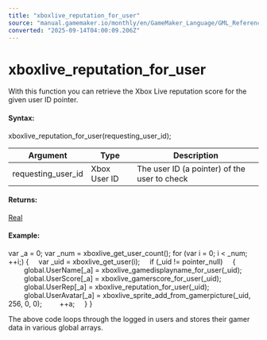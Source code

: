 ```yaml
---
title: "xboxlive_reputation_for_user"
source: "manual.gamemaker.io/monthly/en/GameMaker_Language/GML_Reference/UWP_And_XBox_Live/Users_And_Accounts/xboxlive_reputation_for_user.htm"
converted: "2025-09-14T04:00:09.206Z"
---
```


# xboxlive\_reputation\_for\_user

With this function you can retrieve the Xbox Live reputation score for the given user ID pointer.

#### Syntax:

xboxlive\_reputation\_for\_user(requesting\_user\_id);

| Argument | Type | Description |
| --- | --- | --- |
| requesting_user_id | Xbox User ID | The user ID (a pointer) of the user to check |

#### Returns:

[Real](../../../GML_Overview/Data_Types.md)

#### Example:

var \_a = 0;
var \_num = xboxlive\_get\_user\_count();
for (var i = 0; i < \_num; ++i;)
{
    var \_uid = xboxlive\_get\_user(i);
    if (\_uid != pointer\_null)
    {
        global.UserName\[\_a\] = xboxlive\_gamedisplayname\_for\_user(\_uid);
        global.UserScore\[\_a\] = xboxlive\_gamerscore\_for\_user(\_uid);
        global.UserRep\[\_a\] = xboxlive\_reputation\_for\_user(\_uid);
        global.UserAvatar\[\_a\] = xboxlive\_sprite\_add\_from\_gamerpicture(\_uid, 256, 0, 0);
        ++a;
    }
}

The above code loops through the logged in users and stores their gamer data in various global arrays.